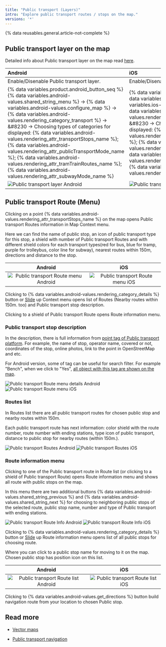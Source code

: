 ```yaml
---
title: "Public transport (Layers)"
intro: "Explore public transport routes / stops on the map."
versions: '*'
---
```

{% data reusables.general.article-not-complete %}

## Public transport layer on the map

Detailed info about Public transport layer on the map read [here](/osmand/map/vector-maps#transport).


| Android | iOS |
| :--- | :--- |
| Enable/Disenable Public transport layer.| Enable/Disenable Public transport layer. |
|{% data variables.product.android_button_seq %} {% data variables.android-values.shared_string_menu %} → {% data variables.android-values.configure_map %} → {% data variables.android-values.rendering_category_transport %} → &#8230 → Choosing types of categories for displayed: {% data variables.android-values.rendering_attr_transportStops_name %}; {% data variables.android-values.rendering_attr_publicTransportMode_name %}; {% data variables.android-values.rendering_attr_tramTrainRoutes_name %}; {% data variables.android-values.rendering_attr_subwayMode_name %} | {% data variables.product.ios_button_seq %} {% data variables.ios-values.menu %} → {% data variables.ios-values.map_settings_map %} → {% data variables.ios-values.rendering_category_transport %} → &#8230 → Choosing types of categories for displayed: {% data variables.ios-values.rendering_attr_publicTransportMode_name %}; {% data variables.ios-values.rendering_attr_subwayMode_name %}; {% data variables.ios-values.rendering_attr_tramTrainRoutes_name %}; {% data variables.ios-values.rendering_attr_transportStops_name %}  |
|   ![Public transport layer Android](/assets/images/map/pt_layer_android.png) | ![Public transport layer iOS](/assets/images/map/pt_layer_ios.png) |

## Public transport Route (Menu)

Clicking on a point {% data variables.android-values.rendering_attr_transportStops_name %} on the map opens Public transport Routes information in Map Context menu.

Here we can find the name of public stop, an icon of public transport type for this stop, a shield with number of Public transport Routes and with different shield colors for each transport types(red for bus, blue for tramp, purple for trolleybus, color line for subway), nearest routes within 150m, directions and distance to the stop.

| Android | iOS |
| :---: | :---: |
| ![Public transport Route menu Android](/assets/images/map/pt_routemenu_android.png) | ![Public transport Route menu iOS](/assets/images/map/pt_routemenu_ios.png) |


Clicking to {% data variables.android-values.rendering_category_details %} button or [Slide](/osmand/map/interact-with-map#gestures) up Context menu opens list of Routes (Nearby routes within 150m. too) and Public transport stop description.

Clicking to a shield of Public transport Route opens Route information menu.

### Public transport stop description

In the description, there is full information from [point tag of Public transport platform](https://wiki.openstreetmap.org/wiki/Tag:public_transport%3Dplatform). For example, the name of stop, operator name, covered or not, coordinates of the stop, online photos, link to the point in OpenStreetMap and etc.

For Android version, some of tag can be useful for search filter. For example "Bench", when we click to "Yes", [all object with this tag are shown on the map](/osmand/map/point-layers-on-map#search-results-poi-on-the-map).


![Public transport Route menu details Android](/assets/images/map/pt_routemenu_details_android.png) ![Public transport Route menu iOS](/assets/images/map/pt_routemenu_details_ios.png)

### Routes list

In Routes list there are all public transport routes for chosen public stop and nearby routes within 150m.

Each public transport route has next information: color shield with the route number, route number with ending stations, type icon of public transport, distance to public stop for nearby routes (within 150m.).

![Public transport Routes Android](/assets/images/map/pt_routes_android.png) ![Public transport Routes iOS](/assets/images/map/pt_routes_ios.png) 

### Route information menu

Clicking to one of the Public transport route in Route list (or clicking to a shield of Public transport Route) opens Route information menu and shows all route with public stops on the map.  

In this menu there are two additional buttons {% data variables.android-values.shared_string_previous %} and {% data variables.android-values.shared_string_next %} for choosing to neighboring public stops of the selected route, public stop name, number and type of Public transport with ending stations.     


![Public transport Route Info Android](/assets/images/map/pt_route_info_android.png)  ![Public transport Route Info iOS](/assets/images/map/pt_route_info_ios.png) 

Clicking to {% data variables.android-values.rendering_category_details %} button or [Slide](/osmand/map/interact-with-map#gestures) up Route information menu opens list of all public stops for choosing route.

Where you can click to a public stop name for moving to it on the map. Chosen public stop has position icon on this list.

| Android | iOS |
| :---: | :---: |
| ![Public transport Route list Android](/assets/images/map/pt_route_list_android.png) | ![Public transport Route list iOS](/assets/images/map/pt_route_list_ios.png) |

Clicking to {% data variables.android-values.get_directions %} button build navigation route from your location to chosen Public stop.

## Read more

- [Vector maps](osmand/map/vector-maps)
  
- [Public transport navigation](/osmand/navigation/public-transport-navigation)
  
